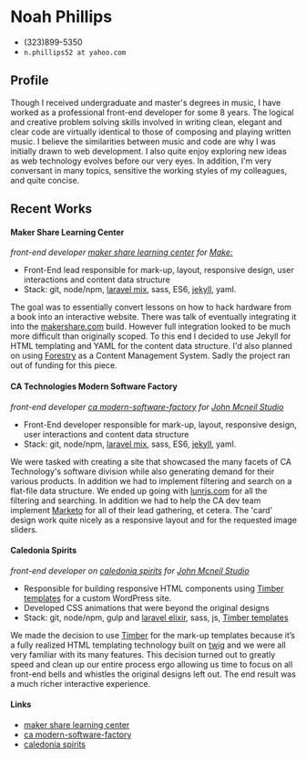 # Noah Phillips

* (323)899-5350
* `n.phillips52 at yahoo.com`

## Profile

Though I received undergraduate and master's degrees in music, I have worked as a professional front-end developer for some 8 years.  The logical and creative problem solving skills involved in writing clean, elegant and clear code are virtually identical to those of composing and playing written music.  I believe the similarities between music and code are why I was initially drawn to web development. I also quite enjoy exploring new ideas as web technology evolves before our very eyes.  In addition, I'm very conversant in many topics, sensitive the working styles of my colleagues, and quite concise.

## Recent Works

#### Maker Share Learning Center

*front-end developer [maker share learning center](https://makershare.com/learning/) for [Make&#58;](https://makermedia.com/)*

* Front-End lead responsible for mark-up, layout, responsive design, user interactions and content data structure
* Stack&#58; git, node/npm, [laravel mix](https://github.com/JeffreyWay/laravel-mix), sass, ES6, [jekyll](https://jekyllrb.com/), yaml.

The goal was to essentially convert lessons on how to hack hardware from a book into an interactive website.  There was talk of eventually integrating it into the [makershare.com](https://makershare.com) build.  However full integration looked to be much more difficult than originally scoped.  To this end I decided to use Jekyll for HTML templating and YAML for the content data structure.  I'd also planned on using [Forestry](https://forestry.io/) as a Content Management System.  Sadly the project ran out of funding for this piece.

#### CA Technologies Modern Software Factory

*front-end developer [ca modern-software-factory](https://www.ca.com/us/modern-software-factory.html) for [John Mcneil Studio](http://www.johnmcneilstudio.com)*

* Front-End developer responsible for mark-up, layout, responsive design, user interactions and content data structure
* Stack&#58; git, node/npm, [laravel mix](https://github.com/JeffreyWay/laravel-mix), sass, ES6, [jekyll](https://jekyllrb.com/), yaml.

We were tasked with creating a site that showcased the many facets of CA Technology's software division while also generating demand for their various products.  In addition we had to implement filtering and search on a flat-file data structure.  We ended up going with [lunrjs.com](https://lunrjs.com/) for all the filtering and searching.  In addition we had to help the CA dev team implement [Marketo](https://www.marketo.com/) for all of their lead gathering, et cetera.  The 'card' design work quite nicely as a responsive layout and for the requested image sliders.

#### Caledonia Spirits

*front-end developer on [caledonia spirits](http://caledoniaspirits.com/) for [John Mcneil Studio](http://www.johnmcneilstudio.com)*

* Responsible for building responsive HTML components using [Timber templates](https://github.com/timber/timber) for a custom WordPress site.
* Developed CSS animations that were beyond the original designs
* Stack&#58; git, node/npm, gulp and [laravel elixir](https://github.com/laravel/elixir), sass, js, [Timber templates](https://github.com/timber/timber)

We made the decision to use [Timber](https://github.com/timber/timber) for the mark-up templates because it’s a fully realized HTML templating technology built on [twig](http://twig.sensiolabs.org/) and we were all very familiar with its many features.  This decision turned out to greatly speed and clean up our entire process ergo allowing us time to focus on all front-end bells and whistles the original designs left out.  The end result was a much richer interactive experience.


#### Links

* [maker share learning center](https://makershare.com/learning/)
* [ca modern-software-factory](https://www.ca.com/us/modern-software-factory.html)
* [caledonia spirits](http://caledoniaspirits.com/)
